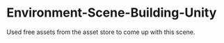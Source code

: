 # Environment-Scene-Building-Unity

Used free assets from the asset store to come up with this scene.
